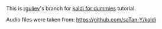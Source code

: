 This is [rguliev](https://github.com/rguliev/)'s branch for [kaldi for dummies](http://kaldi-asr.org/doc/kaldi_for_dummies.html) tutorial.

Audio files were taken from: https://github.com/saTan-Y/kaldi
